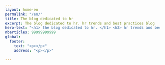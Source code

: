 ```yaml
---
layout: home-en
permalink: "/en/"
title: The blog dedicated to hr
excerpt: The blog dedicated to hr. hr trends and best practices blog
hero-text: "<h1> the blog dedicated to hr. </h1> <h2> hr trends and best practices blog </h2>"
nbarticles: 99999999999
global:
  footer:
    text: "<p></p>"
    address: "<p></p>"

---
```

